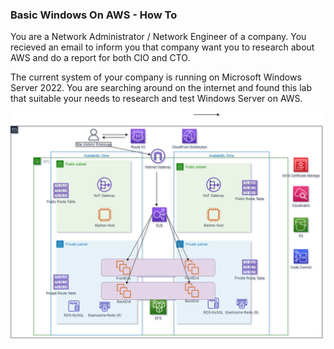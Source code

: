 ### Basic Windows On AWS - How To
You are a Network Administrator / Network Engineer of a company. You recieved an email to inform you that company want you to research about AWS and do a report for both CIO and CTO. 

The current system of your company is running on Microsoft Windows Server 2022. You are searching around on the internet and found this lab that suitable your needs to research and test Windows Server on AWS.

![alt](https://github.com/RyanNguyen1902/AWS_reStart/blob/e54f46694e695925ee06d68251366b833c6a6bb5/AWS_Blog/Web_application/images/ecommerceVN.drawio.png)

